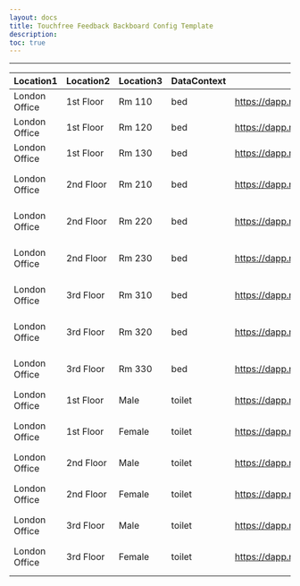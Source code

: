 ```yaml
---
layout: docs
title: Touchfree Feedback Backboard Config Template
description: 
toc: true
---
```


---------------------------------------

| Location1          | Location2 | Location3 | DataContext | BaseURL                                                   | #TouchfreeURL                                                                                                                       |
|--------------------|-----------|-----------|-------------|-----------------------------------------------------------|-------------------------------------------------------------------------------------------------------------------------------------|
| London Office | 1st Floor | Rm 110    | bed         | https://dapp.microshare.io/guest/5e77ac483a0000df9745???? | URL:https://dapp.microshare.io/guest/5e77ac483a0000df9745?????loc1=London Office&loc2=1st Floor&loc3=Rm 110&dataContext=bed    |
| London Office | 1st Floor | Rm 120    | bed         | https://dapp.microshare.io/guest/5e77ac483a0000df9745???? | URL:https://dapp.microshare.io/guest/5e77ac483a0000df9745?????loc1=London Office&loc2=1st Floor&loc3=Rm 120&dataContext=bed    |
| London Office | 1st Floor | Rm 130    | bed         | https://dapp.microshare.io/guest/5e77ac483a0000df9745???? | URL:https://dapp.microshare.io/guest/5e77ac483a0000df9745?????loc1=London Office&loc2=1st Floor&loc3=Rm 130&dataContext=bed    |
| London Office | 2nd Floor | Rm 210    | bed         | https://dapp.microshare.io/guest/5e77ac483a0000df9745???? | URL:https://dapp.microshare.io/guest/5e77ac483a0000df9745?????loc1=London Office&loc2=2nd Floor&loc3=Rm 210&dataContext=bed    |
| London Office | 2nd Floor | Rm 220    | bed         | https://dapp.microshare.io/guest/5e77ac483a0000df9745???? | URL:https://dapp.microshare.io/guest/5e77ac483a0000df9745?????loc1=London Office&loc2=2nd Floor&loc3=Rm 220&dataContext=bed    |
| London Office | 2nd Floor | Rm 230    | bed         | https://dapp.microshare.io/guest/5e77ac483a0000df9745???? | URL:https://dapp.microshare.io/guest/5e77ac483a0000df9745?????loc1=London Office&loc2=2nd Floor&loc3=Rm 230&dataContext=bed    |
| London Office | 3rd Floor | Rm 310    | bed         | https://dapp.microshare.io/guest/5e77ac483a0000df9745???? | URL:https://dapp.microshare.io/guest/5e77ac483a0000df9745?????loc1=London Office&loc2=3rd Floor&loc3=Rm 310&dataContext=bed    |
| London Office | 3rd Floor | Rm 320    | bed         | https://dapp.microshare.io/guest/5e77ac483a0000df9745???? | URL:https://dapp.microshare.io/guest/5e77ac483a0000df9745?????loc1=London Office&loc2=3rd Floor&loc3=Rm 320&dataContext=bed    |
| London Office | 3rd Floor | Rm 330    | bed         | https://dapp.microshare.io/guest/5e77ac483a0000df9745???? | URL:https://dapp.microshare.io/guest/5e77ac483a0000df9745?????loc1=London Office&loc2=3rd Floor&loc3=Rm 330&dataContext=bed    |
| London Office | 1st Floor | Male      | toilet      | https://dapp.microshare.io/guest/5e77ac483a0000df9745???? | URL:https://dapp.microshare.io/guest/5e77ac483a0000df9745?????loc1=London Office&loc2=1st Floor&loc3=Male&dataContext=toilet   |
| London Office | 1st Floor | Female    | toilet      | https://dapp.microshare.io/guest/5e77ac483a0000df9745???? | URL:https://dapp.microshare.io/guest/5e77ac483a0000df9745?????loc1=London Office&loc2=1st Floor&loc3=Female&dataContext=toilet |
| London Office | 2nd Floor | Male      | toilet      | https://dapp.microshare.io/guest/5e77ac483a0000df9745???? | URL:https://dapp.microshare.io/guest/5e77ac483a0000df9745?????loc1=London Office&loc2=2nd Floor&loc3=Male&dataContext=toilet   |
| London Office | 2nd Floor | Female    | toilet      | https://dapp.microshare.io/guest/5e77ac483a0000df9745???? | URL:https://dapp.microshare.io/guest/5e77ac483a0000df9745?????loc1=London Office&loc2=2nd Floor&loc3=Female&dataContext=toilet |
| London Office | 3rd Floor | Male      | toilet      | https://dapp.microshare.io/guest/5e77ac483a0000df9745???? | URL:https://dapp.microshare.io/guest/5e77ac483a0000df9745?????loc1=London Office&loc2=3rd Floor&loc3=Male&dataContext=toilet   |
| London Office | 3rd Floor | Female    | toilet      | https://dapp.microshare.io/guest/5e77ac483a0000df9745???? | URL:https://dapp.microshare.io/guest/5e77ac483a0000df9745?????loc1=London Office&loc2=3rd Floor&loc3=Female&dataContext=toilet |